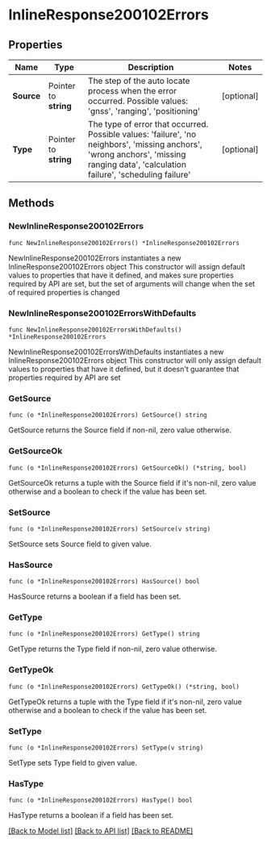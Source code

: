 # InlineResponse200102Errors

## Properties

Name | Type | Description | Notes
------------ | ------------- | ------------- | -------------
**Source** | Pointer to **string** | The step of the auto locate process when the error occurred. Possible values: &#39;gnss&#39;, &#39;ranging&#39;, &#39;positioning&#39; | [optional] 
**Type** | Pointer to **string** | The type of error that occurred. Possible values: &#39;failure&#39;, &#39;no neighbors&#39;, &#39;missing anchors&#39;, &#39;wrong anchors&#39;, &#39;missing ranging data&#39;, &#39;calculation failure&#39;, &#39;scheduling failure&#39; | [optional] 

## Methods

### NewInlineResponse200102Errors

`func NewInlineResponse200102Errors() *InlineResponse200102Errors`

NewInlineResponse200102Errors instantiates a new InlineResponse200102Errors object
This constructor will assign default values to properties that have it defined,
and makes sure properties required by API are set, but the set of arguments
will change when the set of required properties is changed

### NewInlineResponse200102ErrorsWithDefaults

`func NewInlineResponse200102ErrorsWithDefaults() *InlineResponse200102Errors`

NewInlineResponse200102ErrorsWithDefaults instantiates a new InlineResponse200102Errors object
This constructor will only assign default values to properties that have it defined,
but it doesn't guarantee that properties required by API are set

### GetSource

`func (o *InlineResponse200102Errors) GetSource() string`

GetSource returns the Source field if non-nil, zero value otherwise.

### GetSourceOk

`func (o *InlineResponse200102Errors) GetSourceOk() (*string, bool)`

GetSourceOk returns a tuple with the Source field if it's non-nil, zero value otherwise
and a boolean to check if the value has been set.

### SetSource

`func (o *InlineResponse200102Errors) SetSource(v string)`

SetSource sets Source field to given value.

### HasSource

`func (o *InlineResponse200102Errors) HasSource() bool`

HasSource returns a boolean if a field has been set.

### GetType

`func (o *InlineResponse200102Errors) GetType() string`

GetType returns the Type field if non-nil, zero value otherwise.

### GetTypeOk

`func (o *InlineResponse200102Errors) GetTypeOk() (*string, bool)`

GetTypeOk returns a tuple with the Type field if it's non-nil, zero value otherwise
and a boolean to check if the value has been set.

### SetType

`func (o *InlineResponse200102Errors) SetType(v string)`

SetType sets Type field to given value.

### HasType

`func (o *InlineResponse200102Errors) HasType() bool`

HasType returns a boolean if a field has been set.


[[Back to Model list]](../README.md#documentation-for-models) [[Back to API list]](../README.md#documentation-for-api-endpoints) [[Back to README]](../README.md)


